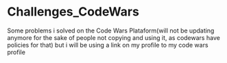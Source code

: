 # Challenges_CodeWars

Some problems i solved on the Code Wars Plataform(will not be updating anymore for the sake of people not copying and using it, as codewars have policies for that) but i will be using a link on my profile to my code wars profile
